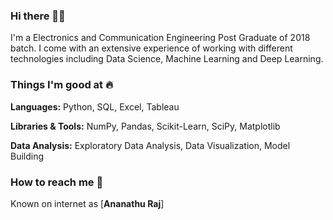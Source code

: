 ### Hi there 👋🏻 
I'm a Electronics and Communication Engineering Post Graduate of 2018 batch. I come with an extensive experience of working with different technologies including Data Science, Machine Learning and Deep Learning.
### Things I'm good at :fire:
**Languages:**  Python, SQL, Excel, Tableau

**Libraries & Tools:** NumPy, Pandas, Scikit-Learn, SciPy, Matplotlib

**Data Analysis:** Exploratory Data Analysis, Data Visualization, Model Building


### How to reach me 📱
Known on internet as [**Ananathu Raj**]
